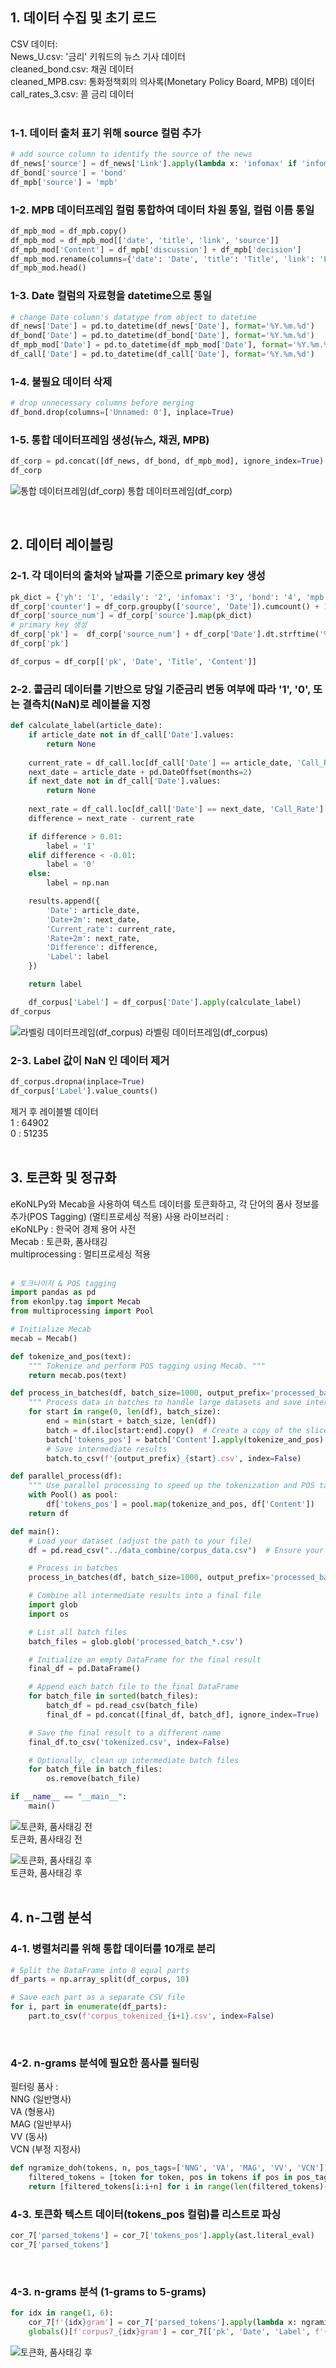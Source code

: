 ## 1. 데이터 수집 및 초기 로드
CSV 데이터:<br>
News_U.csv: '금리' 키워드의 뉴스 기사 데이터<br>
cleaned_bond.csv: 채권 데이터<br>
cleaned_MPB.csv: 통화정책회의 의사록(Monetary Policy Board, MPB) 데이터<br>
call_rates_3.csv: 콜 금리 데이터<br>
<br>
 ### 1-1. 데이터 출처 표기 위해 source 컬럼 추가
```python
# add source column to identify the source of the news
df_news['source'] = df_news['Link'].apply(lambda x: 'infomax' if 'infomax' in x else ('edaily' if 'edaily' in x else 'yh' if 'yna' in x else None))
df_bond['source'] = 'bond'
df_mpb['source'] = 'mpb'
```
### 1-2. MPB 데이터프레임 컬럼 통합하여 데이터 차원 통일, 컬럼 이름 통일
```python
df_mpb_mod = df_mpb.copy()
df_mpb_mod = df_mpb_mod[['date', 'title', 'link', 'source']]
df_mpb_mod['Content'] = df_mpb['discussion'] + df_mpb['decision']
df_mpb_mod.rename(columns={'date': 'Date', 'title': 'Title', 'link': 'Link'}, inplace=True)
df_mpb_mod.head()
```

### 1-3. Date 컬럼의 자료형을 datetime으로 통일
```python
# change Date column's datatype from object to datetime
df_news['Date'] = pd.to_datetime(df_news['Date'], format='%Y.%m.%d')
df_bond['Date'] = pd.to_datetime(df_bond['Date'], format='%Y.%m.%d')
df_mpb_mod['Date'] = pd.to_datetime(df_mpb_mod['Date'], format='%Y.%m.%d')
df_call['Date'] = pd.to_datetime(df_call['Date'], format='%Y.%m.%d')
```

### 1-4. 불필요 데이터 삭제
```python
# drop unnecessary columns before merging
df_bond.drop(columns=['Unnamed: 0'], inplace=True)
```

### 1-5. 통합 데이터프레임 생성(뉴스, 채권, MPB)
```python
df_corp = pd.concat([df_news, df_bond, df_mpb_mod], ignore_index=True)
df_corp
```

![통합 데이터프레임(df_corp)](md_images/2024-08-27_100421.png)
통합 데이터프레임(df_corp)

<br>

## 2. 데이터 레이블링

### 2-1. 각 데이터의 출처와 날짜를 기준으로 primary key 생성
```python
pk_dict = {'yh': '1', 'edaily': '2', 'infomax': '3', 'bond': '4', 'mpb': '5'}
df_corp['counter'] = df_corp.groupby(['source', 'Date']).cumcount() + 1
df_corp['source_num'] = df_corp['source'].map(pk_dict)
# primary key 생성
df_corp['pk'] =  df_corp['source_num'] + df_corp['Date'].dt.strftime('%Y%m%d') + df_corp['counter'].apply(lambda x: f'{x:03}')
df_corp['pk']

df_corpus = df_corp[['pk', 'Date', 'Title', 'Content']]
```

### 2-2. 콜금리 데이터를 기반으로 당일 기준금리 변동 여부에 따라 '1', '0', 또는 결측치(NaN)로 레이블을 지정
```python
def calculate_label(article_date):
    if article_date not in df_call['Date'].values:
        return None
    
    current_rate = df_call.loc[df_call['Date'] == article_date, 'Call_Rate'].values[0]
    next_date = article_date + pd.DateOffset(months=2)
    if next_date not in df_call['Date'].values:
        return None
    
    next_rate = df_call.loc[df_call['Date'] == next_date, 'Call_Rate'].values[0]
    difference = next_rate - current_rate

    if difference > 0.01:
        label = '1'
    elif difference < -0.01:
        label = '0'
    else:
        label = np.nan

    results.append({
        'Date': article_date,
        'Date+2m': next_date,
        'Current_rate': current_rate,
        'Rate+2m': next_rate,
        'Difference': difference,
        'Label': label
    })

    return label

    df_corpus['Label'] = df_corpus['Date'].apply(calculate_label)
df_corpus
```

![라벨링 데이터프레임(df_corpus)](md_images/lbdf_2024-08-27_100610.png)
라벨링 데이터프레임(df_corpus)
### 2-3. Label 값이 NaN 인 데이터 제거
```python
df_corpus.dropna(inplace=True)
df_corpus['Label'].value_counts()
```
제거 후 레이블별 데이터<br>
1 : 64902<br> 
0 : 51235<br>
<br>
## 3. 토큰화 및 정규화
eKoNLPy와 Mecab을 사용하여 텍스트 데이터를 토큰화하고, 각 단어의 품사 정보를 추가(POS Tagging) (멀티프로세싱 적용)
사용 라이브러리 :<br>
eKoNLPy : 한국어 경제 용어 사전<br>
Mecab : 토큰화, 품사태깅<br>
multiprocessing : 멀티프로세싱 적용<br>
<br>

```python
# 토크나이저 & POS tagging
import pandas as pd
from ekonlpy.tag import Mecab
from multiprocessing import Pool

# Initialize Mecab
mecab = Mecab()

def tokenize_and_pos(text):
    """ Tokenize and perform POS tagging using Mecab. """
    return mecab.pos(text)

def process_in_batches(df, batch_size=1000, output_prefix='processed_batch'):
    """ Process data in batches to handle large datasets and save intermediate results. """
    for start in range(0, len(df), batch_size):
        end = min(start + batch_size, len(df))
        batch = df.iloc[start:end].copy()  # Create a copy of the slice
        batch['tokens_pos'] = batch['Content'].apply(tokenize_and_pos)
        # Save intermediate results
        batch.to_csv(f'{output_prefix}_{start}.csv', index=False)

def parallel_process(df):
    """ Use parallel processing to speed up the tokenization and POS tagging. """
    with Pool() as pool:
        df['tokens_pos'] = pool.map(tokenize_and_pos, df['Content'])
    return df

def main():
    # Load your dataset (adjust the path to your file)
    df = pd.read_csv("../data_combine/corpus_data.csv")  # Ensure your CSV file has a column named 'Content'

    # Process in batches
    process_in_batches(df, batch_size=1000, output_prefix='processed_batch')

    # Combine all intermediate results into a final file
    import glob
    import os

    # List all batch files
    batch_files = glob.glob('processed_batch_*.csv')

    # Initialize an empty DataFrame for the final result
    final_df = pd.DataFrame()

    # Append each batch file to the final DataFrame
    for batch_file in sorted(batch_files):
        batch_df = pd.read_csv(batch_file)
        final_df = pd.concat([final_df, batch_df], ignore_index=True)

    # Save the final result to a different name
    final_df.to_csv('tokenized.csv', index=False)

    # Optionally, clean up intermediate batch files
    for batch_file in batch_files:
        os.remove(batch_file)

if __name__ == "__main__":
    main()
```
![토큰화, 품사태깅 전](md_images/before_tokenize.png)<br>
토큰화, 품사태깅 전


![토큰화, 품사태깅 후](md_images/after_tokenize.png)<br>
토큰화, 품사태깅 후
<br>
<br>

## 4. n-그램 분석

### 4-1. 병렬처리를 위해 통합 데이터를 10개로 분리

```python
# Split the DataFrame into 8 equal parts
df_parts = np.array_split(df_corpus, 10)

# Save each part as a separate CSV file
for i, part in enumerate(df_parts):
    part.to_csv(f'corpus_tokenized_{i+1}.csv', index=False)
```

<br>

### 4-2. n-grams 분석에 필요한 품사를 필터링

필터링 품사 :<br>
NNG (일반명사)<br>
VA (형용사)<br>
MAG (일반부사)<br>
VV (동사)<br>
VCN (부정 지정사)<br>

```python
def ngramize_doh(tokens, n, pos_tags=['NNG', 'VA', 'MAG', 'VV', 'VCN']):
    filtered_tokens = [token for token, pos in tokens if pos in pos_tags]
    return [filtered_tokens[i:i+n] for i in range(len(filtered_tokens)-n+1)]
```

### 4-3. 토큰화 텍스트 데이터(tokens_pos 컬럼)를 리스트로 파싱
```python
cor_7['parsed_tokens'] = cor_7['tokens_pos'].apply(ast.literal_eval)
cor_7['parsed_tokens']
```

<br>

### 4-3. n-grams 분석 (1-grams to 5-grams)
```python
for idx in range(1, 6):
    cor_7[f'{idx}gram'] = cor_7['parsed_tokens'].apply(lambda x: ngramize(x, idx))
    globals()[f'corpus7_{idx}gram'] = cor_7[['pk', 'Date', 'Label', f'{idx}gram']].copy()
```
![토큰화, 품사태깅 후](md_images/n-grams_result_image.png)